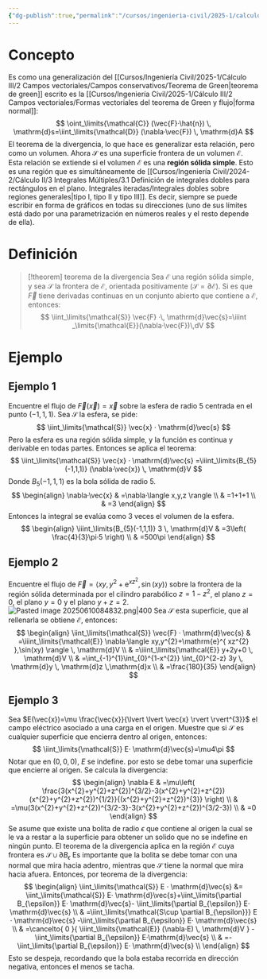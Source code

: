 ```yaml
---
{"dg-publish":true,"permalink":"/cursos/ingenieria-civil/2025-1/calculo-iii/3-campos-vectoriales-e-integrales-de-superficie/teorema-de-la-divergencia/","tags":["I1MAT1630"]}
---
```


# Concepto
Es como una generalización del [[Cursos/Ingeniería Civil/2025-1/Cálculo III/2 Campos vectoriales/Campos conservativos/Teorema de Green\|teorema de green]] escrito es la [[Cursos/Ingeniería Civil/2025-1/Cálculo III/2 Campos vectoriales/Formas vectoriales del teorema de Green y flujo\|forma normal]]:
$$
\oint_\limits{\mathcal{C}} (\vec{F}·\hat{n}) \, \mathrm{d}s=\iint_\limits{\mathcal{D}} (\nabla·\vec{F}) \, \mathrm{d}A  
$$
El teorema de la divergencia, lo que hace es generalizar esta relación, pero como un volumen.
Ahora $\mathcal{S}$ es una superficie frontera de un volumen $\mathcal{E}$. Esta relación se extiende si el volumen $\mathcal{E}$ es una **región sólida simple**. Esto es una región que es simultáneamente de [[Cursos/Ingeniería Civil/2024-2/Cálculo II/3 Integrales Múltiples/3.1 Definición de integrales dobles para rectángulos en el plano. Integrales iteradas/Integrales dobles sobre regiones generales\|tipo I, tipo II y tipo III]]. Es decir, siempre se puede escribir en forma de gráficos en todas su direcciones (uno de sus límites está dado por una parametrización en números reales y el resto depende de ella).
# Definición

> [!theorem] teorema de la divergencia
> Sea $\mathcal{E}$ una región sólida simple, y sea $\mathcal{S}$ la frontera de $\mathcal{E}$, orientada positivamente ($\mathcal{S}=\partial \mathcal{E}$). Si es que $\vec{F}$ tiene derivadas continuas en un conjunto abierto que contiene a $\mathcal{E}$, entonces:
> $$
> \iint_\limits{\mathcal{S}} \vec{F} ·\, \mathrm{d}\vec{s}=\iiint _\limits{\mathcal{E}}(\nabla·\vec{F})\,dV
> $$

# Ejemplo
## Ejemplo 1
Encuentre el flujo de $\vec{F}(\vec{x})=\vec{x}$ sobre la esfera de radio $5$ centrada en el punto $(-1,1,1)$.
Sea $\mathcal{S}$ la esfera, se pide:
$$
\iint_\limits{\mathcal{S}} \vec{x} · \mathrm{d}\vec{s} 
$$
Pero la esfera es una región sólida simple, y la función es continua y derivable en todas partes. Entonces se aplica el teorema:
$$
\iint_\limits{\mathcal{S}} \vec{x} · \mathrm{d}\vec{s} =\iiint_\limits{B_{5}(-1,1,1)} (\nabla·\vec{x}) \, \mathrm{d}V 
$$
Donde $B_{5}(-1,1,1)$ es la bola sólida de radio $5$.
$$
\begin{align}
\nabla·\vec{x} & =\nabla·\langle x,y,z \rangle  \\
 & =1+1+1 \\
 & =3
\end{align}
$$
Entonces la integral se evalúa como 3 veces el volumen de la esfera.
$$
\begin{align}
\iiint_\limits{B_{5}(-1,1,1)} 3 \, \mathrm{d}V  & =3\left( \frac{4}{3}\pi·5 \right)  \\
 & =500\pi
\end{align}
$$
## Ejemplo 2 
Encuentre el flujo de $\vec{F}=\langle xy,y^{2}+\mathrm{e}^{ xz^{2} },\sin(xy) \rangle$ sobre la frontera de la región sólida determinada por el cilindro parabólico $z=1-z^{2}$, el plano $z=0$, el plano $y=0$ y el plano $y+z=2$.
![Pasted image 20250610084832.png|400](/img/user/Cursos/Ingenier%C3%ADa%20Civil/2025-1/C%C3%A1lculo%20III/3%20Campos%20vectoriales%20e%20integrales%20de%20superficie/attachments/Pasted%20image%2020250610084832.png)
Sea $\mathcal{S}$ esta superficie, que al rellenarla se obtiene $\mathcal{E}$, entonces:
$$
\begin{align}
\iint_\limits{\mathcal{S}}  \vec{F} · \mathrm{d}\vec{s} & =\iiint_\limits{\mathcal{E}} \nabla·\langle xy,y^{2}+\mathrm{e}^{ xz^{2} },\sin(xy) \rangle \, \mathrm{d}V  \\
 & =\iiint_\limits{\mathcal{E}} y+2y+0 \, \mathrm{d}V  \\
 & =\int_{-1}^{1}\int_{0}^{1-x^{2}}  \int_{0}^{2-z}  3y \, \mathrm{d}y \, \mathrm{d}z \,\mathrm{d}x  \\
 & =\frac{180}{35}
\end{align}
$$
## Ejemplo 3
Sea $E(\vec{x})=\mu \frac{\vec{x}}{\lvert \lvert \vec{x} \rvert \rvert^{3}}$ el campo eléctrico asociado a una carga en el origen. Muestre que si $\mathcal{S}$ es cualquier superficie que encierra dentro al origen, entonces:
$$
\iint_\limits{\mathcal{S}} E· \mathrm{d}\vec{s}=\mu4\pi 
$$
Notar que en $(0,0,0)$, $E$ se indefine. por esto se debe tomar una superficie que encierre al origen.
Se calcula la divergencia:
$$
\begin{align}
\nabla·E & =\mu\left( \frac{3(x^{2}+y^{2}+z^{2})^{3/2}-3(x^{2}+y^{2}+z^{2})(x^{2}+y^{2}+z^{2})^{1/2}}{(x^{2}+y^{2}+z^{2})^{3}} \right) \\
 & =\mu(3(x^{2}+y^{2}+z^{2})^{3/2-3}-3(x^{2}+y^{2}+z^{2})^{3/2-3}) \\
 & =0
\end{align}
$$
Se asume que existe una bolita de radio $\epsilon$ que contiene al origen la cual se le va a restar a la superficie para obtener un solido que no se indefine en ningún punto.
El teorema de la divergencia aplica en la región $\mathcal{E}$ cuya frontera es $\mathcal{S} \cup\partial B_{\epsilon}$
Es importante que la bolita se debe tomar con una normal que mira hacia adentro, mientras que $\mathcal{S}$ tiene la normal que mira hacia afuera. Entonces, por teorema de la divergencia:
$$
\begin{align}
\iint_\limits{\mathcal{S}} E · \mathrm{d}\vec{s}  &= \iint_\limits{\mathcal{S}} E· \mathrm{d}\vec{s}+\iint_\limits{\partial B_{\epsilon}} E· \mathrm{d}\vec{s}- \iint_\limits{\partial B_{\epsilon}} E· \mathrm{d}\vec{s}  \\
 & =\iint_\limits{\mathcal{S\cup \partial B_{\epsilon}}} E · \mathrm{d}\vec{s} -\iint_\limits{\partial B_{\epsilon}} E· \mathrm{d}\vec{s} \\
 & =\cancelto{ 0 }{ \iiint_\limits{\mathcal{E}} (\nabla·E) \, \mathrm{d}V } -\iint_\limits{\partial B_{\epsilon}} E·\mathrm{d}\vec{s} \\
 & =-\iint_\limits{\partial B_{\epsilon}} E· \mathrm{d}\vec{s} \\
\end{align}
$$
Esto se despeja, recordando que la bola estaba recorrida en dirección negativa, entonces el menos se tacha.


